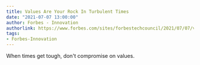 ```yaml
---
title: Values Are Your Rock In Turbulent Times
date: "2021-07-07 13:00:00"
author: Forbes - Innovation
authorlink: https://www.forbes.com/sites/forbestechcouncil/2021/07/07/values-are-your-rock-in-turbulent-times/
tags:
- Forbes-Innovation
---
```

When times get tough, don't compromise on values.